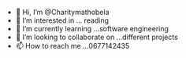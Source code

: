 - 👋 Hi, I’m @Charitymathobela
- 👀 I’m interested in ... reading
- 🌱 I’m currently learning ...software engineering 
- 💞️ I’m looking to collaborate on ...different projects
- 📫 How to reach me ...0677142435

<!---
Charitymathobela/Charitymathobela is a ✨ special ✨ repository because its `README.md` (this file) appears on your GitHub profile.
You can click the Preview link to take a look at your changes.
--->
